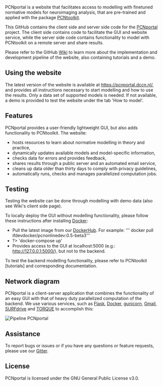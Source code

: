PCNportal is a website that facilitates access to modelling with finetuned normative models for neuroimaging analysis, that are pre-trained and applied with the package [PCNtoolkit](https://pcntoolkit.readthedocs.io/en/latest/).

This GitHub contains the client side and server side code for the [PCNportal](https://pcnportal.dccn.nl/) project. The client side contains code to facilitate the GUI and website service, while the server side code contains functionality to model with PCNtoolkit on a remote server and share results.

Please refer to the GitHub [Wiki](https://github.com/predictive-clinical-neuroscience/PCNportal/wiki) to learn more about the implementation and development pipeline of the website, also containing tutorials and a demo.

## Using the website

The latest version of the website is available at https://pcnportal.dccn.nl/, and provides all instructions necessary to start modelling and how to use the results. Only a data set of supported models is needed. If not available, a demo is provided to test the website under the tab 'How to model'.

## Features

PCNportal provides a user-friendly lightweight GUI, but also adds functionality to PCNtoolkit. The website:
- hosts resources to learn about normative modelling in theory and practice,
- dynamically updates available models and model-specific information,
- checks data for errors and provides feedback,
- shares results through a public server and an automated email service,
- cleans up data older than thirty days to comply with privacy guidelines,
- automatically runs, checks and manages parallelized computation jobs.

## Testing

Testing the website can be done through modelling with demo data (also see Wiki's client side page).

To locally deploy the GUI without modelling functionality, please follow these instructions after installing [Docker](https://docs.docker.com/get-docker/):
* Pull the latest image from our [DockerHub](https://hub.docker.com/repository/docker/ifdevdocker/pcnonlinedev/general). For example:
''' docker pull ifdevdocker/pcnonlinedev:0.5-beta3'''
* ?> 'docker-compose up'
* Provides access to the GUI at localhost:5000 (e.g.: http://127.0.0.1:5000/), but not to the backend.

To test the backend modelling functionality, please refer to PCNtoolkit [tutorials] and corresponding documentation.


## Network diagram

PCNportal is a client-server application that combines the functionality of an easy GUI with that of heavy duty parallelized computation of the backend. We use various services, such as [Flask](https://flask.palletsprojects.com/en/2.2.x/), [Docker](https://www.docker.com/), [gunicorn](https://gunicorn.org/), [Gmail](https://developers.google.com/gmail/api/guides), [SURFdrive](surfdrive.surf.nl) and [TORQUE](https://wiki.archlinux.org/title/TORQUE) to accomplish this:

![Pipeline PCNportal](https://user-images.githubusercontent.com/39303377/220601095-5e27b7fe-a9d4-491e-88f9-f4f3db3a59ad.png) 

## Assistance
To report bugs or issues or if you have any questions or feature requests, please use our [Gitter](https://gitter.im/PCNportal/community?utm_source=badge&utm_medium=badge&utm_campaign=pr-badge).

## License

PCNportal is licensed under the GNU General Public License v3.0.

